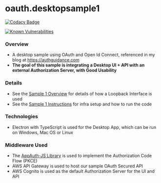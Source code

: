 # oauth.desktopsample1

[![Codacy Badge](https://app.codacy.com/project/badge/Grade/00a95fa7e6c84be588c042c27a070fc5)](https://www.codacy.com/gh/gary-archer/oauth.desktopsample1/dashboard?utm_source=github.com&amp;utm_medium=referral&amp;utm_content=gary-archer/oauth.desktopsample1&amp;utm_campaign=Badge_Grade)

[![Known Vulnerabilities](https://snyk.io/test/github/gary-archer/oauth.desktopsample1/badge.svg?targetFile=package.json)](https://snyk.io/test/github/gary-archer/oauth.desktopsample1?targetFile=package.json)

### Overview

* A desktop sample using OAuth and Open Id Connect, referenced in my blog at https://authguidance.com
* **The goal of this sample is integrating a Desktop UI + API with an external Authorization Server, with Good Usability**

### Details

* See the [Sample 1 Overview](https://authguidance.com/2018/01/11/desktop-apps-overview/) for details of how a Loopback Interface is used
* See the [Sample 1 Instructions](https://authguidance.com/2018/01/17/desktop-app-how-to-run-the-code-sample/) for infra setup and how to run the code

### Technologies

* Electron with TypeScript is used for the Desktop App, which can be run on Windows, Mac OS or Linux

### Middleware Used

* The [AppAuth-JS Library](https://github.com/openid/AppAuth-JS/blob/master/README.md) is used to implement the Authorization Code Flow (PKCE)
* AWS API Gateway is used to host our sample OAuth Secured API
* AWS Cognito is used as the default Authorization Server for the UI and API

